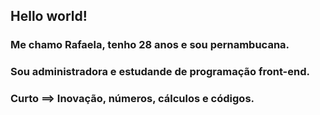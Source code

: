 ## Hello world!

### Me chamo Rafaela, tenho 28 anos e sou pernambucana.

### Sou administradora e estudande de programação front-end.

### Curto ==> Inovação, números, cálculos e códigos.
